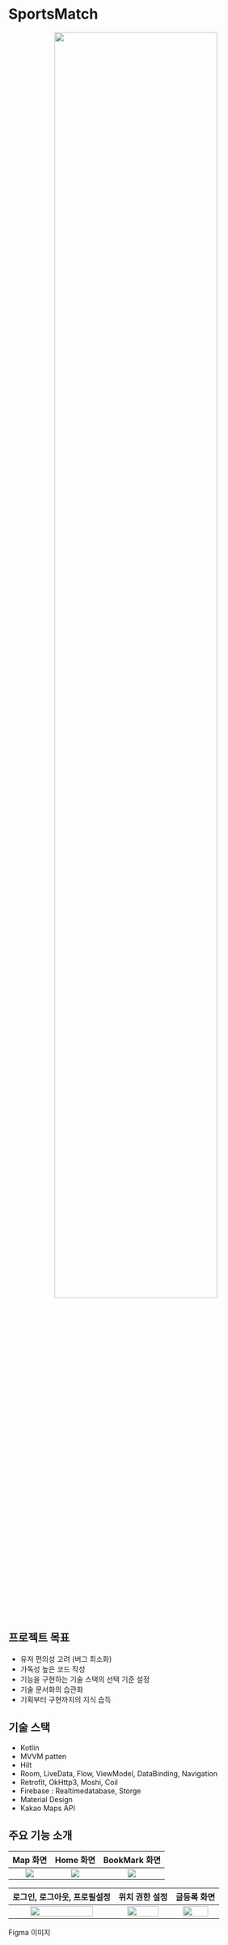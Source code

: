 # SportsMatch

<div align=center> 
<img width="80%" src="https://github.com/yyd3157/SportsMatch/assets/70931998/12d6eb66-b4c4-4d6e-bac0-26d54685742d"/>
</div>

## 프로젝트 목표
+ 유저 편의성 고려 (버그 최소화)
+ 가독성 높은 코드 작성
+ 기능을 구현하는 기술 스택의 선택 기준 설정
+ 기술 문서화의 습관화
+ 기획부터 구현까지의 지식 습득

## 기술 스택
+ Kotlin
+ MVVM patten
+ Hilt
+ Room, LiveData, Flow, ViewModel, DataBinding, Navigation
+ Retrofit, OkHttp3, Moshi, Coil
+ Firebase : Realtimedatabase, Storge 
+ Material Design
+ Kakao Maps API

## 주요 기능 소개
|Map 화면|Home 화면|BookMark 화면|
|:---:|:---:|:---:|
|<img src="https://github.com/yyd3157/SportsMatch/assets/70931998/7244c878-1cbf-4556-a5d2-8db81c5b7a75"/>|<img src="https://github.com/yyd3157/SportsMatch/assets/70931998/15506bc0-0a07-4ecf-bbcf-30c9a05ab330"/>|<img src="https://github.com/yyd3157/SportsMatch/assets/70931998/5f145bfe-61c0-4198-b1ff-1301dd9684c3"/>|

|로그인, 로그아웃, 프로필설정|위치 권한 설정|글등록 화면|
|:---:|:---:|:---:|
|<img width="80%" src="https://github.com/yyd3157/SportsMatch/assets/70931998/d4c755f4-4c7d-497f-98a5-cba17b4316b9"/>|<img width="80%" src="https://github.com/yyd3157/SportsMatch/assets/70931998/713b371f-68a9-4734-9c40-b1e768cad7ef"/>|<img width="80%" src="https://github.com/yyd3157/SportsMatch/assets/70931998/4fc4967e-3c91-4509-acd9-fdc7ac6a69fe"/>|

Figma
이미지
